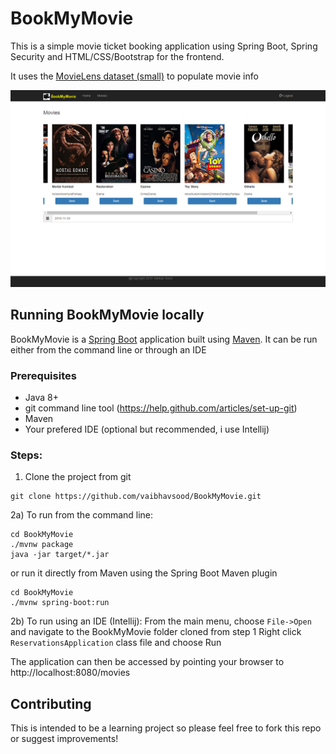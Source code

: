 # BookMyMovie
This is a simple movie ticket booking application using Spring Boot, Spring Security and HTML/CSS/Bootstrap for the frontend. 

It uses the [MovieLens dataset (small)](http://files.grouplens.org/datasets/movielens/) to populate movie info  


![Movies](movies-home-page.png)

## Running BookMyMovie locally

BookMyMovie is a [Spring Boot](https://spring.io/guides/gs/spring-boot) application built using [Maven](https://spring.io/guides/gs/maven/). It can be run either from the command line or through an IDE

### Prerequisites

* Java 8+
* git command line tool (https://help.github.com/articles/set-up-git)
* Maven
* Your prefered IDE (optional but recommended, i use Intellij) 

### Steps:

1) Clone the project from git
```
git clone https://github.com/vaibhavsood/BookMyMovie.git
```
2a) To run from the command line:
```
cd BookMyMovie
./mvnw package
java -jar target/*.jar
```
or run it directly from Maven using the Spring Boot Maven plugin
```
cd BookMyMovie
./mvnw spring-boot:run
```
2b) To run using an IDE (Intellij):
From the main menu, choose ```File->Open``` and navigate to the BookMyMovie folder cloned from step 1
Right click ```ReservationsApplication``` class file and choose Run

The application can then be accessed by pointing your browser to http://localhost:8080/movies

## Contributing

This is intended to be a learning project so please feel free to fork this repo or suggest improvements!
